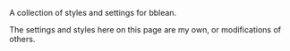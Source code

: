 A collection of styles and settings for bblean.

The settings and styles here on this page are my own, or modifications of others. 
